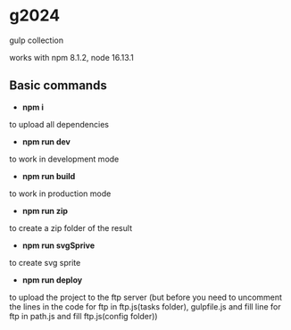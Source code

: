 # g2024
gulp collection 

works with npm 8.1.2, node 16.13.1

## Basic commands

- **npm i**

to upload all dependencies

- **npm run dev**

to work in development mode

- **npm run build**

to work in production mode

- **npm run zip**

to create a zip folder of the result

- **npm run svgSprive**

to create svg sprite

- **npm run deploy**

to upload the project to the ftp server (but before you need to uncomment the lines in the code for ftp in ftp.js(tasks folder), gulpfile.js and fill line for ftp in path.js and fill ftp.js(config folder))

